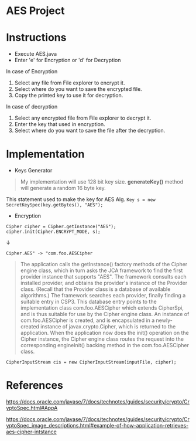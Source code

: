 # AES Project

# Instructions
- Execute AES.java 
- Enter 'e' for Encryption or 'd' for Decryption 

In case of Encryption 

1. Select any file from File explorer to encrypt it.
2. Select where do you want to save the encrypted file.
3. Copy the printed key to use it for decryption.

In case of decryption 

1. Select any encrypted file from File explorer to decrypt it.
2. Enter the key that used in encryption.
3. Select where do you want to save the file after the decryption.

# Implementation

- Keys Generator

> My implementation will use 128 bit key size. 
> **generateKey()** method will generate a random 16 byte key.


This statement used to make the key for AES Alg.
`Key s = new SecretKeySpec(key.getBytes(), "AES");`


- Encryption

`Cipher cipher = Cipher.getInstance("AES");`
`cipher.init(Cipher.ENCRYPT_MODE, s);`

↓

`Cipher.AES" -> "com.foo.AESCipher`

> The application calls the getInstance() factory methods of the Cipher engine class, which in turn asks the JCA framework to find the first provider instance that supports "AES". The framework consults each installed provider, and obtains the provider's instance of the Provider class. (Recall that the Provider class is a database of available algorithms.) The framework searches each provider, finally finding a suitable entry in CSP3. This database entry points to the implementation class com.foo.AESCipher which extends CipherSpi, and is thus suitable for use by the Cipher engine class. An instance of com.foo.AESCipher is created, and is encapsulated in a newly-created instance of javax.crypto.Cipher, which is returned to the application. When the application now does the init() operation on the Cipher instance, the Cipher engine class routes the request into the corresponding engineInit() backing method in the com.foo.AESCipher class.


`CipherInputStream cis = new CipherInputStream(inputFile, cipher);`




 



# References
https://docs.oracle.com/javase/7/docs/technotes/guides/security/crypto/CryptoSpec.html#AppA

https://docs.oracle.com/javase/7/docs/technotes/guides/security/crypto/CryptoSpec_image_descriptions.html#example-of-how-application-retrieves-aes-cipher-intstance


